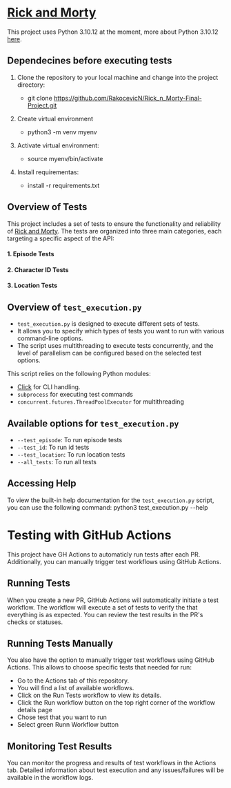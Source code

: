 # [Rick and Morty](https://rickandmortyapi.com/documentation)

This project uses Python 3.10.12 at the moment, more about Python 3.10.12 [here](https://www.python.org/downloads/release/python-31012/).

## Dependecines before executing tests

1. Clone the repository to your local machine and change into the project directory:
   * git clone https://github.com/RakocevicN/Rick_n_Morty-Final-Project.git 

2. Create virtual environment
   * python3 -m venv myenv
  
3. Activate virtual environment:
   * source myenv/bin/activate

4. Install requirementas:
   * install -r requirements.txt
  
## Overview of Tests
This project includes a  set of tests to ensure the functionality and reliability of [Rick and Morty](https://rickandmortyapi.com/documentation). The tests are organized into three main categories, each targeting a specific aspect of the API:
#### 1. Episode Tests
#### 2. Character ID Tests
#### 3. Location Tests


## Overview of `test_execution.py`

- `test_execution.py` is designed to execute different sets of tests.
- It allows you to specify which types of tests you want to run with various command-line options.
- The script uses multithreading to execute tests concurrently, and the level of parallelism can be configured based on the selected test options.

This script relies on the following Python modules:

- [Click](https://click.palletsprojects.com/en/8.1.x/) for CLI handling.
- `subprocess` for executing test commands
- `concurrent.futures.ThreadPoolExecutor` for multithreading

## Available options for `test_execution.py`
- `--test_episode`: To run episode tests
- `--test_id`: To run id tests
- `--test_location`: To run location tests
- `--all_tests`: To run all tests
## Accessing Help

To view the built-in help documentation for the `test_execution.py` script, you can use the following command:
python3 test_execution.py --help


# Testing with GitHub Actions

This project have GH Actions to automaticly run tests after each PR. Additionally, you can manually trigger test workflows using GitHub Actions.

## Running Tests 

When you create a new PR, GitHub Actions will automatically initiate a test workflow. The workflow will execute a set of tests to verify the that everything is as expected. You can review the test results in the PR's checks or statuses.

## Running Tests Manually

You also have the option to manually trigger test workflows using GitHub Actions. This allows to choose specific tests that needed for run:

-  Go to the Actions tab of this repository.
-  You will find a list of available workflows. 
-  Click on the Run Tests workflow to view its details.
-  Click the Run workflow button on the top right corner of the workflow details page
-  Chose test that you want to run
-  Select green Runn Workflow button

## Monitoring Test Results

You can monitor the progress and results of test workflows in the Actions tab. Detailed information about test execution and any issues/failures will be available in the workflow logs.

